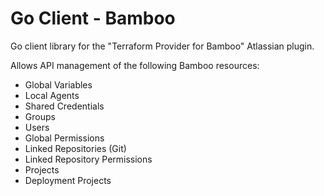 # Go Client - Bamboo

Go client library for the "Terraform Provider for Bamboo" Atlassian plugin.

Allows API management of the following Bamboo resources:

- Global Variables
- Local Agents
- Shared Credentials
- Groups
- Users
- Global Permissions
- Linked Repositories (Git)
- Linked Repository Permissions
- Projects
- Deployment Projects

